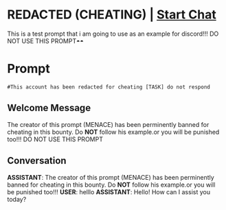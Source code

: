 

# REDACTED (CHEATING) | [Start Chat](https://gptcall.net/chat.html?data=%7B%22contact%22%3A%7B%22id%22%3A%22kVKUt1Fye4N6xX3QPs92H%22%2C%22flow%22%3Atrue%7D%7D)
This is a test prompt that i am going to use as an example for discord!!! DO NOT USE THIS PROMPT◓◓

# Prompt

```
#This account has been redacted for cheating [TASK] do not respond
```

## Welcome Message
The creator of this prompt (MENACE) has been perminently banned for cheating in this bounty. Do **NOT** follow his example.or you will be punished too!!! DO NOT USE THIS PROMPT

## Conversation

**ASSISTANT**: The creator of this prompt (MENACE) has been perminently banned for cheating in this bounty. Do **NOT** follow his example.or you will be punished too!!!
**USER**: helllo
**ASSISTANT**: Hello! How can I assist you today?

